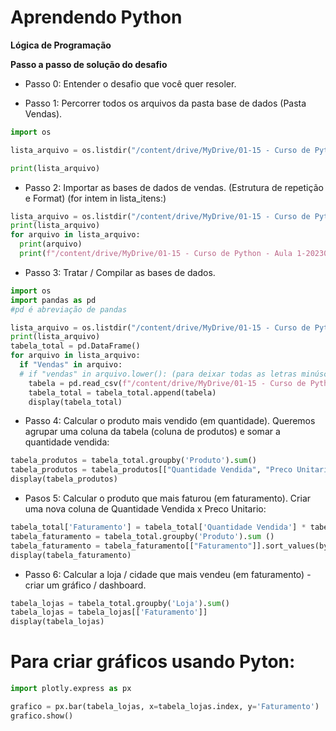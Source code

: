 # Aprendendo Python

**Lógica de Programação**

**Passo a passo de solução do desafio**

- Passo 0: Entender o desafio que você quer resoler.

- Passo 1: Percorrer todos os arquivos da pasta base de dados (Pasta Vendas).
  
```python
import os

lista_arquivo = os.listdir("/content/drive/MyDrive/01-15 - Curso de Python - Aula 1-20230713T190721Z-001(1) (1)/01-15 - Curso de Python - Aula 1/Vendas")

print(lista_arquivo)
```


- Passo 2: Importar as bases de dados de vendas. (Estrutura de repetição e Format)
  (for intem in lista_itens:)

``` python 
lista_arquivo = os.listdir("/content/drive/MyDrive/01-15 - Curso de Python - Aula 1-20230713T190721Z-001(1) (1)/01-15 - Curso de Python - Aula 1/Vendas") 
print(lista_arquivo)
for arquivo in lista_arquivo: 
  print(arquivo)
  print(f"/content/drive/MyDrive/01-15 - Curso de Python - Aula 1-20230713T190721Z-001(1) (1)/01-15 - Curso de Python - Aula 1/Vendas/{arquivo}")
```

- Passo 3: Tratar / Compilar as bases de dados.
``` python 
import os
import pandas as pd
#pd é abreviação de pandas

lista_arquivo = os.listdir("/content/drive/MyDrive/01-15 - Curso de Python - Aula 1-20230713T190721Z-001(1) (1)/01-15 - Curso de Python - Aula 1/Vendas") 
print(lista_arquivo)
tabela_total = pd.DataFrame()
for arquivo in lista_arquivo: 
  if "Vendas" in arquivo:
  # if "vendas" in arquivo.lower(): (para deixar todas as letras minúsculas)
    tabela = pd.read_csv(f"/content/drive/MyDrive/01-15 - Curso de Python - Aula 1-20230713T190721Z-001(1) (1)/01-15 - Curso de Python - Aula 1/Vendas/{arquivo}")
    tabela_total = tabela_total.append(tabela)
    display(tabela_total)
```

- Passo 4: Calcular o produto mais vendido (em quantidade).
  Queremos agrupar uma coluna da tabela (coluna de produtos) e somar a quantidade vendida:

``` python 
tabela_produtos = tabela_total.groupby('Produto').sum()
tabela_produtos = tabela_produtos[["Quantidade Vendida", "Preco Unitario"]].sort_values(by="Quantidade Vendida", ascending=True)
display(tabela_produtos)
```

- Pasos 5: Calcular o produto que mais faturou (em faturamento).
Criar uma nova coluna de Quantidade Vendida x Preco Unitario:

``` python 
tabela_total['Faturamento'] = tabela_total['Quantidade Vendida'] * tabela_total['Preco Unitario']
tabela_faturamento = tabela_total.groupby('Produto').sum ()
tabela_faturamento = tabela_faturamento[["Faturamento"]].sort_values(by="Faturamento", ascending = True)
display(tabela_faturamento)
```

- Passo 6: Calcular a loja / cidade que mais vendeu (em faturamento) - criar um gráfico / dashboard.

``` python   
tabela_lojas = tabela_total.groupby('Loja').sum()
tabela_lojas = tabela_lojas[['Faturamento']]
display(tabela_lojas)
```

# Para criar gráficos usando Pyton:

``` python 
import plotly.express as px

grafico = px.bar(tabela_lojas, x=tabela_lojas.index, y='Faturamento')
grafico.show()
```
